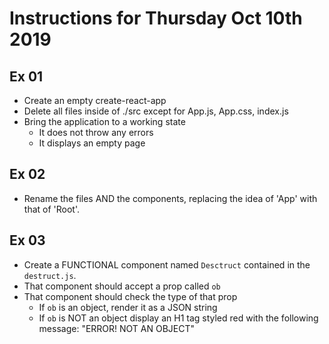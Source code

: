 # Instructions for Thursday Oct 10th 2019

## Ex 01
- Create an empty create-react-app
- Delete all files inside of ./src except for App.js, App.css, index.js
- Bring the application to a working state
    - It does not throw any errors
    - It displays an empty page

## Ex 02
- Rename the files AND the components, replacing the idea of 'App' with that of 'Root'.

## Ex 03
- Create a FUNCTIONAL component named `Desctruct` contained in the `destruct.js`. 
- That component should accept a prop called `ob`
- That component should check the type of that prop
    - If `ob` is an object, render it as a JSON string
    - If `ob` is NOT an object display an H1 tag styled red with the following message: "ERROR! NOT AN OBJECT"
